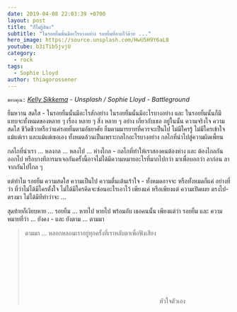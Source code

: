 ```yaml
---
date: 2019-04-08 22:03:39 +0700
layout: post
title: "ก็ไม่รู้สินะ"
subtitle: "ในรอยยิ้มนั้นมีอะไรบางอย่าง รอยยิ้มที่อาบไว้ด้วย ..."
hero_image: https://source.unsplash.com/HwU5H9Y6aL8
youtube: b3iTib5jvjU
category:
  - rock
tags:
  - Sophie Lloyd
author: thiagorossener
---
```

`ขอบคุณ:` *[Kelly Sikkema](https://unsplash.com/@kellysikkema) - Unsplash / Sophie Lloyd - Battleground*

ยิ้มหวาน สดใส - ในรอยยิ้มนั้นมีอะไรสักอย่าง ในรอยยิ้มนั้นมีอะไรบางอย่าง และ ในรอยยิ้มนั้นก็มีแทบจะทั้งหมดของหลาย ๆ เรื่อง หลาย ๆ สิ่ง หลาย ๆ อย่าง เกี่ยวกับเธอ อยู่ในนั้น ความจริงใจ ความสดใส ชีวิตชีวาหรือว่าแค่รอยยิ้มตามอัธยาศัย ยิ้มตามมารยาทที่ควรจะเป็นไป ไม่มีใครรู้ ไม่มีใครเข้าใจ แม้แต่เรา และแม้แต่เธอเอง ทั้งหมดล้วนเป็นเพราะกลไกอะไรบางอย่าง กลไกที่นำไปสู่ความผิดเพี้ยน

กลไกที่นำเรา ... หลงกล ... หลงไป ... ห่างไกล - กลไกที่ทำให้เราสองคนต้องห่าง และ ต้องไกลกันออกไป หรือบางทีการมาเจอกันครั้งนี้อาจไม่ได้มีความหมายอะไรที่มากไปกว่า มาเพื่อบอกว่า ลาก่อน ลาจากกันไปไกล ๆ

แต่ทำไม รอยยิ้ม ความสดใส ความเป็นไป ความตื่นเต้นเร้าใจ - ทั้งหมดอาจจะ หรือทั้งหมดก็แค่ อย่างที่ว่า ที่ว่าไม่ได้มีใครตั้งใจ ไม่ได้มีใครคิดจะซ่อนอะไรเอาไว้ เพียงแค่ หรือเพียงแต่ ความเปิดเผย ตรงไป-ตรงมา ไม่ได้มีทีท่าว่าจะ ...

สุดท้ายก็เงียบหาย ... รอยยิ้ม ... หายไป หายไป พร้อมกับ เธอคนนั้น เพียงแต่ว่า รอยยิ้ม และ ความหมายที่ว่า ... ยังคง - และ ยังตาม ... ตามมา
> ตามมา ... หลอกหลอนเราอยู่ทุกครั้งที่เราหลับตาเพื่อฟังเสียง <svg class="love"><use xlink:href="#icon-heart"></use></svg> หัวใจตัวเอง
